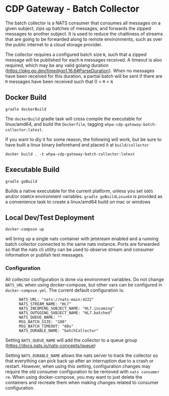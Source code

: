 # CDP Gateway - Batch Collector

The batch collector is a NATS consumer that consumes all messages on a given subject, zips up batches of messages, and forwards the zipped messages to another subject. It is used to reduce the chattiness of streams that are going to be forwarded along to remote environments, such as over the public internet to a cloud storage provider.

The collector requires a configured batch size `N`, such that a zipped message will be published for each `N`
messages received. A timeout is also required, which may be any valid golang duration (https://pkg.go.dev/time@go1.16.6#ParseDuration). When no messages have been received for this duration, a partial batch will be sent if there
are `M` messages have been received such that 0 < `M` < `N`

## Docker Build

```gradle dockerBuild```

The `dockerBuild` gradle task will cross compile the executable for linux/amd64,
and build the `Dockerfile`, tagging `whpa-cdp-gateway-batch-collector:latest`.

If you want to diy it for some reason, the following will work, but be sure to have
built a linux binary beforehand and placed it at `build/collector`

```docker build . -t whpa-cdp-gateway-batch-collector:latest```

## Executable Build

```gradle goBuild```

Builds a native executable for the current platform, unless you set `GOOS` and/or `GOARCH`
environment variables. `gradle goBuildLinux64` is provided as a convenience task to create
a linux/amd64 build on mac or windows

## Local Dev/Test Deployment

```docker-compose up```

will bring up a single nats container with jetstream enabled and a running batch collector
connected to the same nats instance. Ports are forwarded so that the nats cli utility can
be used to observe stream and consumer information or publish test messages.

### Configuration

All collector configuration is done via environment variables. Do not change `NATS_URL` when using docker-compose,
but other vars can be configured in `docker-compose.yml`. The current default configuration is:

```
      NATS_URL: "nats://nats-main:4222"
      NATS_STREAM_NAME: "HL7"
      NATS_INCOMING_SUBJECT_NAME: "HL7.incoming"
      NATS_OUTGOING_SUBJECT_NAME: "HL7.batched"
      NATS_QUEUE_NAME: ""
      MSG_BATCH_SIZE: "100"
      MSG_BATCH_TIMEOUT: "60s"
      NATS_DURABLE_NAME: "batchCollector"
```

Setting `NATS_QUEUE_NAME` will add the collector to a queue group (https://docs.nats.io/nats-concepts/queue)

Setting `NATS_DURABLE_NAME` allows the nats server to track the collector so that everything can pick back up after
an interruption due to a crash or restart. However, when using this setting, configuration changes may require the old
consumer configuration to be removed with `nats consumer rm`. When using docker-compose, you may want to just delete the
containers and recreate them when making changes related to consumer configuration.